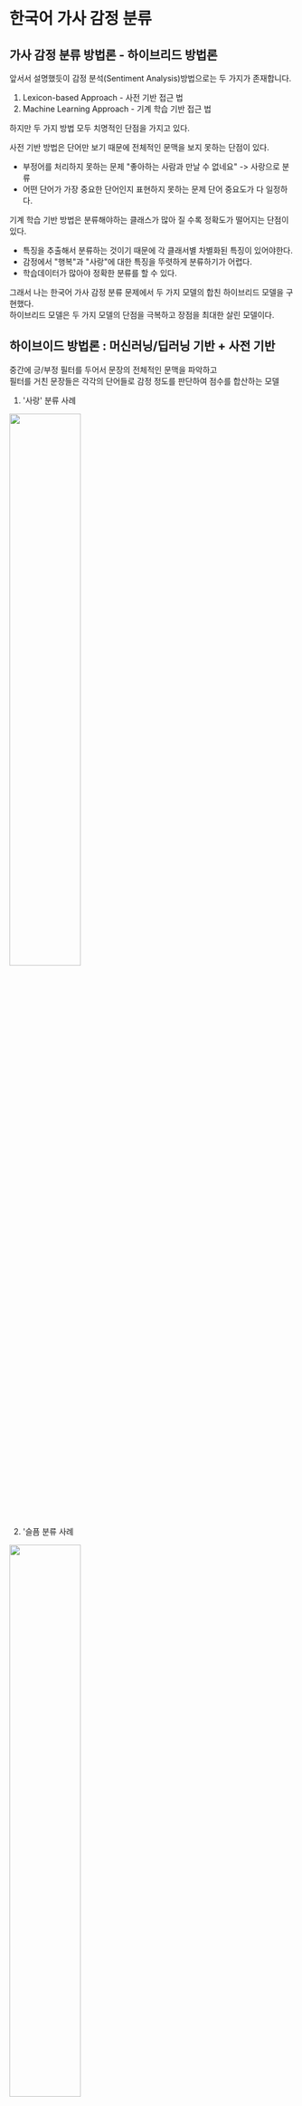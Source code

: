 # 한국어 가사 감정 분류

## 가사 감정 분류 방법론 - 하이브리드 방법론

앞서서 설명했듯이 감정 분석(Sentiment Analysis)방법으로는 두 가지가 존재합니다.

1. Lexicon-based Approach - 사전 기반 접근 법
2. Machine Learning Approach - 기계 학습 기반 접근 법

하지만 두 가지 방법 모두 치명적인 단점을 가지고 있다.

사전 기반 방법은 단어만 보기 때문에 전체적인 문맥을 보지 못하는 단점이 있다.
 - 부정어를 처리하지 못하는 문제 "좋아하는 사람과 만날 수 없네요" -> 사랑으로 분류
 - 어떤 단어가 가장 중요한 단어인지 표현하지 못하는 문제 단어 중요도가 다 일정하다.

기계 학습 기반 방법은 분류해야하는 클래스가 많아 질 수록 정확도가 떨어지는 단점이 있다.
 - 특징을 추출해서 분류하는 것이기 때문에 각 클래서별 차별화된 특징이 있어야한다.
 - 감정에서 "행복"과 "사랑"에 대한 특징을 뚜렷하게 분류하기가 어렵다.
 - 학습데이터가 많아야 정확한 분류를 할 수 있다.

그래서 나는 한국어 가사 감정 분류 문제에서 두 가지 모델의 합친 하이브리드 모델을 구현했다.<br>
하이브리드 모델은 두 가지 모델의 단점을 극복하고 장점을 최대한 살린 모델이다.

## 하이브이드 방법론 : 머신러닝/딥러닝 기반 + 사전 기반

중간에 긍/부정 필터를 두어서 문장의 전체적인 문맥을 파악하고 <br>
필터를 거친 문장들은 각각의 단어들로 감정 정도를 판단하여 점수를 합산하는 모델 <br>

1) '사랑' 분류 사례
<img src = "https://user-images.githubusercontent.com/23625693/126859462-83373b8a-275c-445a-b623-25d28c979390.png" width="50%" height="50%">

2) '슬픔 분류 사례
<img src = "https://user-images.githubusercontent.com/23625693/126859477-7e793a5c-ff38-4470-bd50-0229de03c1af.png" width="50%" height="50%">


## 긍/부정 분류기 : BERT 이진 분류 모델

기존에 라벨링했던 데이터를 긍정적인 감정(1) 과 부정적인 감정(0) 으로 치환하여 학습

Transformer 패키지 
Keras 사용

위키피디아에서 사전 학습시킨 모델 다운로드
bert-base-multilingual-cased 사용 ( 104 languages , 12-layer , 768-hidden , 12-head, 110M parameters ) 

- Config
- Checkpoint
- Vocab.txt

Bert_tokenizer를
Vocab 기준으로 임베딩 : input token
두 개의 문장을 구분하는 : segment input
Self-Attention 의 입력 위치를 나타내는 : postion input
* 한국어의 경우에는 bert input을 제외하고 모두다 0을 사용함.

사전학습된 모델을 로드 BERT 모델 레이어 과정
1. 768차원으로 token , segment 임베딩
2. 12개의 셀프 어텐션 레이어
3. NSP , MLM
----------사전 학습 레이어----------------- 4. DropOut
5. Output : Dense( 1, sigmoid )

<img src = "https://user-images.githubusercontent.com/23625693/126860642-b83afd87-3174-48bd-a101-66143eb8a2b0.png" width="30%" height="30%">

## 사전 기반 분류 모델 ( 긍/부정 필터 이후 분석 )

가사 도메인에 적합한 말뭉치 기반 감정 단어 사전 생성

8586개의 문장을 6개의 감정으로 빈도 수 별로 단어 사전 생성

형태소 분석기는 : 코모란 형태소 분석기를 사용함.
단어사전에는 : 명사 : 일반명사 , 고유명사 , 의존명사 , 형용사 , 동사 , 일반부사, 감탄사 , 외국어만 포함시킴

동사와 부사에는 “+다”를 붙여서 사전에 저장함. *명사와 동사/부사를 구분 짓기 위함 (ex 사과 , 사과하다 )

<img src = "https://user-images.githubusercontent.com/23625693/126860826-66afaafc-2ee7-46d0-9aeb-c573b7c92752.png" width="50%" height="50%">

감정 불용어 제거 ( ex : 있다 , 하다 , 나다 , 것 , 넌 , 다... )
*'있다'는 감정과 아무런 상관이 없지만 제거하지 않는 다면 감정 점수에 영향을 줌

형태소 분석기

Komoran 과 Okt 를 두고 고민을 많이 했는데 ( 둘다 속도가 비슷 )
정규화 측면에서 명사는 Okt 의 성능이 좋았고 , 동사는 코모란의 성능이 좋았다.
사실 두 형태소 분석기의 장/단점이 있지만
직관적으로 보았을 때 보기 편한 방법으로 코모란 형태소에 부사와 , 동사에 +'다'를 붙여주는 방식을 채택하였다.

코모란 형태소 분석기 결과
![image](https://user-images.githubusercontent.com/23625693/126860913-ca379fb4-a6ad-41cf-90b7-be93dde8f865.png)

## 하이브리드의 필요성
감정단어사전\-예시단어2개

<table style="border-collapse: collapse; width: 100%; height: 58px;" border="1" data-ke-align="alignLeft"><tbody><tr style="height: 18px;"><td style="height: 18px;"><span><span style="color: #000000;" data-contrast="auto"><span></span></span><span style="color: #000000;">&nbsp;</span></span></td><td style="height: 18px;"><span><span style="color: #000000;" data-contrast="none"><span>love</span></span><span style="color: #000000;">&nbsp;</span></span></td><td style="height: 18px;"><span><span style="color: #000000;" data-contrast="none"><span>fun</span></span><span style="color: #000000;">&nbsp;</span></span></td><td style="height: 18px;"><span><span style="color: #000000;" data-contrast="none"><span>enthusiasm</span></span><span style="color: #000000;">&nbsp;</span></span></td><td style="height: 18px;"><span><span style="color: #000000;" data-contrast="none"><span>happyness</span></span><span style="color: #000000;">&nbsp;</span></span></td><td style="height: 18px;"><span><span style="color: #000000;" data-contrast="none"><span>sadness</span></span><span style="color: #000000;">&nbsp;</span></span></td><td style="height: 18px;"><span><span style="color: #000000;" data-contrast="none"><span>anger</span></span><span style="color: #000000;">&nbsp;</span></span></td><td style="height: 18px;"><span><span style="color: #000000;" data-contrast="none"><span>lonely</span></span><span style="color: #000000;">&nbsp;</span></span></td><td style="height: 18px;"><span><span style="color: #000000;" data-contrast="none"><span>longing</span></span><span style="color: #000000;">&nbsp;</span></span></td><td style="height: 18px;"><span><span style="color: #000000;" data-contrast="none"><span>fear</span></span><span style="color: #000000;">&nbsp;</span></span></td></tr><tr style="height: 20px;"><td style="height: 20px;"><span><span style="color: #000000;" data-contrast="none"><span>사랑</span></span><span style="color: #000000;">&nbsp;</span></span></td><td style="height: 20px;"><span><span style="color: #000000;" data-contrast="none"><span>0.61</span></span><span style="color: #000000;">&nbsp;</span></span></td><td style="height: 20px;"><span><span style="color: #000000;" data-contrast="auto"><span></span></span><span style="color: #000000;">&nbsp;</span></span></td><td style="height: 20px;"><span><span style="color: #000000;" data-contrast="none"><span>0.01</span></span><span style="color: #000000;">&nbsp;</span></span></td><td style="height: 20px;"><span><span style="color: #000000;" data-contrast="none"><span>0.02</span></span><span style="color: #000000;">&nbsp;</span></span></td><td style="height: 20px;"><span><span style="color: #000000;" data-contrast="none"><span>0.18</span></span><span style="color: #000000;">&nbsp;</span></span></td><td style="height: 20px;"><span><span style="color: #000000;" data-contrast="none"><span>0.07</span></span><span style="color: #000000;">&nbsp;</span></span></td><td style="height: 20px;"><span><span style="color: #000000;" data-contrast="none"><span>0.04</span></span><span style="color: #000000;">&nbsp;</span></span></td><td style="height: 20px;"><span><span style="color: #000000;" data-contrast="none"><span>0.06</span></span><span style="color: #000000;">&nbsp;</span></span></td><td style="height: 20px;"><span><span style="color: #000000;" data-contrast="none"><span>0.02</span></span><span style="color: #000000;">&nbsp;</span></span></td></tr><tr style="height: 20px;"><td style="height: 20px;"><span><span style="color: #000000;" data-contrast="none"><span>마음</span></span><span style="color: #000000;">&nbsp;</span></span></td><td style="height: 20px;"><span><span style="color: #000000;" data-contrast="none"><span>0.27</span></span><span style="color: #000000;">&nbsp;</span></span></td><td style="height: 20px;"><span><span style="color: #000000;" data-contrast="none"><span>0.05</span></span><span style="color: #000000;">&nbsp;</span></span></td><td style="height: 20px;"><span><span style="color: #000000;" data-contrast="none"><span>0.04</span></span><span style="color: #000000;">&nbsp;</span></span></td><td style="height: 20px;"><span><span style="color: #000000;" data-contrast="none"><span>0.1</span></span><span style="color: #000000;">&nbsp;</span></span></td><td style="height: 20px;"><span><span style="color: #000000;" data-contrast="none"><span>0.33</span></span><span style="color: #000000;">&nbsp;</span></span></td><td style="height: 20px;"><span><span style="color: #000000;" data-contrast="auto"><span></span></span><span style="color: #000000;">&nbsp;</span></span></td><td style="height: 20px;"><span><span style="color: #000000;" data-contrast="none"><span>0.09</span></span><span style="color: #000000;">&nbsp;</span></span></td><td style="height: 20px;"><span><span style="color: #000000;" data-contrast="none"><span>0.07</span></span><span style="color: #000000;">&nbsp;</span></span></td><td style="height: 20px;"><span><span style="color: #000000;" data-contrast="none"><span>0.04</span></span><span style="color: #000000;">&nbsp;</span></span></td></tr></tbody></table>

"사랑" 이라는 단어는 사랑노래에 일반적으로(61%) 등장하지만 슬픈 노래에도(18%) 등장한다. 
이 사전을 가지고 점수화를 할 경우 사랑노래에 나오는 "사랑"이라는 단어에는 항상 슬픔이 18% 점수로 추가될 것이고 , 슬픈 노래에 나오는 "사랑"은 사랑감정이 61% 계속 점수에 추가될 것이다. 

그래서 중간에 긍/부정을 판단할 수 있는 딥러닝 모델(BERT)를 활용하여 문장에 대한 전체적인 맥락의 긍부정을 파악한다. 

그래서 긍정이 나올 경우

<table style="border-collapse: collapse; width: 100%;" border="1" data-ke-align="alignLeft"><tbody><tr><td style="width: 6.97674%;"><span><span style="color: #000000;" data-contrast="auto"><span></span></span><span style="color: #000000;">&nbsp;</span></span></td><td style="width: 7.55814%;"><span><span style="color: #000000;" data-contrast="none"><span>love</span></span><span style="color: #000000;">&nbsp;</span></span></td><td style="width: 7.7907%;"><span><span style="color: #000000;" data-contrast="none"><span>fun</span></span><span style="color: #000000;">&nbsp;</span></span></td><td style="width: 14.8837%;"><span><span style="color: #000000;" data-contrast="none"><span>enthusiasm</span></span><span style="color: #000000;">&nbsp;</span></span></td><td style="width: 14.3023%;"><span><span style="color: #000000;" data-contrast="none"><span>happyness</span></span><span style="color: #000000;">&nbsp;</span></span></td><td style="width: 11.6279%;"><span><span style="color: #000000;" data-contrast="none"><span>sadness</span></span><span style="color: #000000;">&nbsp;</span></span></td><td style="width: 8.95349%;"><span><span style="color: #000000;" data-contrast="none"><span>anger</span></span><span style="color: #000000;">&nbsp;</span></span></td><td style="width: 9.18605%;"><span><span style="color: #000000;" data-contrast="none"><span>lonely</span></span><span style="color: #000000;">&nbsp;</span></span></td><td style="width: 10.814%;"><span><span style="color: #000000;" data-contrast="none"><span>longing</span></span><span style="color: #000000;">&nbsp;</span></span></td><td style="width: 7.7907%;"><span><span style="color: #000000;" data-contrast="none"><span>fear</span></span><span style="color: #000000;">&nbsp;</span></span></td></tr><tr><td style="width: 6.97674%;"><span><span style="color: #000000;" data-contrast="none"><span>사랑</span></span><span style="color: #000000;">&nbsp;</span></span></td><td style="width: 7.55814%;"><span><span style="color: #000000;" data-contrast="none"><span>0.61</span></span><span style="color: #000000;">&nbsp;</span></span></td><td style="width: 7.7907%;"><span><span style="color: #000000;" data-contrast="auto"><span></span></span><span style="color: #000000;">&nbsp;</span></span></td><td style="width: 14.8837%;"><span><span style="color: #000000;" data-contrast="none"><span>0.01</span></span><span style="color: #000000;">&nbsp;</span></span></td><td style="width: 14.3023%;"><span><span style="color: #000000;" data-contrast="none"><span>0.02</span></span><span style="color: #000000;">&nbsp;</span></span></td><td style="width: 11.6279%;">&nbsp;</td><td style="width: 8.95349%;">&nbsp;</td><td style="width: 9.18605%;">&nbsp;</td><td style="width: 10.814%;">&nbsp;</td><td style="width: 7.7907%;">&nbsp;</td></tr><tr><td style="width: 6.97674%;"><span><span style="color: #000000;" data-contrast="none"><span>마음</span></span><span style="color: #000000;">&nbsp;</span></span></td><td style="width: 7.55814%;"><span><span style="color: #000000;" data-contrast="none"><span>0.27</span></span><span style="color: #000000;">&nbsp;</span></span></td><td style="width: 7.7907%;"><span><span style="color: #000000;" data-contrast="none"><span>0.05</span></span><span style="color: #000000;">&nbsp;</span></span></td><td style="width: 14.8837%;"><span><span style="color: #000000;" data-contrast="none"><span>0.04</span></span><span style="color: #000000;">&nbsp;</span></span></td><td style="width: 14.3023%;"><span><span style="color: #000000;" data-contrast="none"><span>0.1</span></span><span style="color: #000000;">&nbsp;</span></span></td><td style="width: 11.6279%;">&nbsp;</td><td style="width: 8.95349%;">&nbsp;</td><td style="width: 9.18605%;">&nbsp;</td><td style="width: 10.814%;">&nbsp;</td><td style="width: 7.7907%;">&nbsp;</td></tr></tbody></table>

뒤에 부정 감정들을 점수계산에서 제외시키고, 

부정이 나올 경우 

<table style="border-collapse: collapse; width: 100%;" border="1" data-ke-align="alignLeft"><tbody><tr><td><span><span style="color: #000000;" data-contrast="auto"><span></span></span><span style="color: #000000;">&nbsp;</span></span></td><td><span><span style="color: #000000;" data-contrast="none"><span>love</span></span><span style="color: #000000;">&nbsp;</span></span></td><td><span><span style="color: #000000;" data-contrast="none"><span>fun</span></span><span style="color: #000000;">&nbsp;</span></span></td><td><span><span style="color: #000000;" data-contrast="none"><span>enthusiasm</span></span><span style="color: #000000;">&nbsp;</span></span></td><td><span><span style="color: #000000;" data-contrast="none"><span>happyness</span></span><span style="color: #000000;">&nbsp;</span></span></td><td><span><span style="color: #000000;" data-contrast="none"><span>sadness</span></span><span style="color: #000000;">&nbsp;</span></span></td><td><span><span style="color: #000000;" data-contrast="none"><span>anger</span></span><span style="color: #000000;">&nbsp;</span></span></td><td><span><span style="color: #000000;" data-contrast="none"><span>lonely</span></span><span style="color: #000000;">&nbsp;</span></span></td><td><span><span style="color: #000000;" data-contrast="none"><span>longing</span></span><span style="color: #000000;">&nbsp;</span></span></td><td><span><span style="color: #000000;" data-contrast="none"><span>fear</span></span><span style="color: #000000;">&nbsp;</span></span></td></tr><tr><td><span><span style="color: #000000;" data-contrast="none"><span>사랑</span></span><span style="color: #000000;">&nbsp;</span></span></td><td>&nbsp;</td><td>&nbsp;</td><td>&nbsp;</td><td>&nbsp;</td><td><span><span style="color: #000000;" data-contrast="none"><span>0.18</span></span><span style="color: #000000;">&nbsp;</span></span></td><td><span><span style="color: #000000;" data-contrast="none"><span>0.07</span></span><span style="color: #000000;">&nbsp;</span></span></td><td><span><span style="color: #000000;" data-contrast="none"><span>0.04</span></span><span style="color: #000000;">&nbsp;</span></span></td><td><span><span style="color: #000000;" data-contrast="none"><span>0.06</span></span><span style="color: #000000;">&nbsp;</span></span></td><td><span><span style="color: #000000;" data-contrast="none"><span>0.02</span></span><span style="color: #000000;">&nbsp;</span></span></td></tr><tr><td><span><span style="color: #000000;" data-contrast="none"><span>마음</span></span><span style="color: #000000;">&nbsp;</span></span></td><td>&nbsp;</td><td>&nbsp;</td><td>&nbsp;</td><td>&nbsp;</td><td><span><span style="color: #000000;" data-contrast="none"><span>0.33</span></span><span style="color: #000000;">&nbsp;</span></span></td><td><span><span style="color: #000000;" data-contrast="auto"><span></span></span><span style="color: #000000;">&nbsp;</span></span></td><td><span><span style="color: #000000;" data-contrast="none"><span>0.09</span></span><span style="color: #000000;">&nbsp;</span></span></td><td><span><span style="color: #000000;" data-contrast="none"><span>0.07</span></span><span style="color: #000000;">&nbsp;</span></span></td><td><span><span style="color: #000000;" data-contrast="none"><span>0.04</span></span><span style="color: #000000;">&nbsp;</span></span></td></tr></tbody></table>

앞에 있는 긍정단어들을 제외시킵니다. 

![image](https://user-images.githubusercontent.com/23625693/126861126-b238dc60-cf41-48fc-a8b3-0c7d0a374faa.png)
![image](https://user-images.githubusercontent.com/23625693/126861130-8fac497c-4621-4954-97e0-530d0318b896.png)
![image](https://user-images.githubusercontent.com/23625693/126861132-36b6981d-abac-49ec-9b0e-895669b91adc.png)
![image](https://user-images.githubusercontent.com/23625693/126861138-659b35f0-abf7-4b5b-9175-742fd4cb0bd9.png)

## 한국어 가사 감정 분석 흐름도

![image](https://user-images.githubusercontent.com/23625693/126861176-b57cc539-cb06-454d-9d2e-be4c2ee5480e.png)






